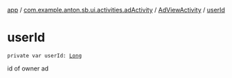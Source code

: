 [app](../../index.md) / [com.example.anton.sb.ui.activities.adActivity](../index.md) / [AdViewActivity](index.md) / [userId](./user-id.md)

# userId

`private var userId: `[`Long`](https://kotlinlang.org/api/latest/jvm/stdlib/kotlin/-long/index.html)

id of owner ad

